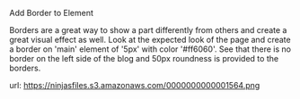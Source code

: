 Add Border to Element

Borders are a great way to show a part differently from others and create a great visual effect as well.
Look at the expected look of the page and create a border on 'main' element of '5px' with color '#ff6060'.
See that there is no border on the left side of the blog and 50px roundness is provided to the borders.

url: https://ninjasfiles.s3.amazonaws.com/0000000000001564.png 